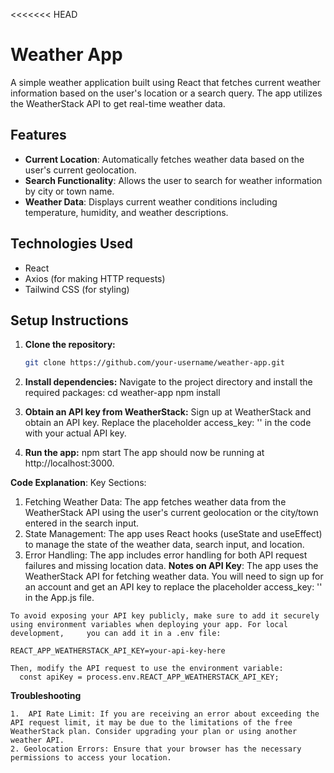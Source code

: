 <<<<<<< HEAD
# Weather App

A simple weather application built using React that fetches current weather information based on the user's location or a search query. The app utilizes the WeatherStack API to get real-time weather data.

## Features

- **Current Location**: Automatically fetches weather data based on the user's current geolocation.
- **Search Functionality**: Allows the user to search for weather information by city or town name.
- **Weather Data**: Displays current weather conditions including temperature, humidity, and weather descriptions.

## Technologies Used

- React
- Axios (for making HTTP requests)
- Tailwind CSS (for styling)

## Setup Instructions

1. **Clone the repository:**

   ```bash
   git clone https://github.com/your-username/weather-app.git
2. **Install dependencies:**
   Navigate to the project directory and install the required packages:
   cd weather-app
   npm install
3. **Obtain an API key from WeatherStack:**
    Sign up at WeatherStack and obtain an API key.
    Replace the placeholder access_key: '' in the code with your actual API key.
4. **Run the app:**
   npm start
   The app should now be running at http://localhost:3000.

**Code Explanation**:
  Key Sections:
   1. Fetching Weather Data: The app fetches weather data from the WeatherStack API using the user's current geolocation or the city/town    entered   in the search input.
   2. State Management: The app uses React hooks (useState and useEffect) to manage the state of the weather data, search input, and location.
   3. Error Handling: The app includes error handling for both API request failures and missing location data.
**Notes on API Key**:
    The app uses the WeatherStack API for fetching weather data. You will need to sign up for an account and get an API key to replace the     placeholder access_key: '' in the App.js file.

    To avoid exposing your API key publicly, make sure to add it securely using environment variables when deploying your app. For local development,     you can add it in a .env file:

    REACT_APP_WEATHERSTACK_API_KEY=your-api-key-here
    
    Then, modify the API request to use the environment variable:
      const apiKey = process.env.REACT_APP_WEATHERSTACK_API_KEY;
**Troubleshooting**

    1.  API Rate Limit: If you are receiving an error about exceeding the API request limit, it may be due to the limitations of the free WeatherStack plan. Consider upgrading your plan or using another weather API.
    2. Geolocation Errors: Ensure that your browser has the necessary permissions to access your location.
